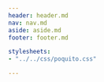 ```yaml
---
header: header.md
nav: nav.md
aside: aside.md
footer: footer.md

stylesheets:
- "../../css/poquito.css"

---
```



